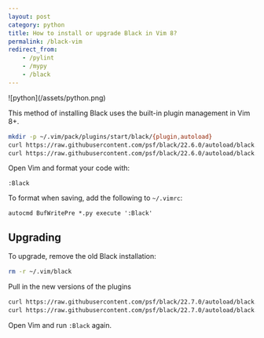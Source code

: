 ```yaml
---
layout: post
category: python
title: How to install or upgrade Black in Vim 8?
permalink: /black-vim
redirect_from:
    - /pylint
    - /mypy
    - /black
---
```

<div class="wide-logos" markdown="1">
![python](/assets/python.png)
</div>

This method of installing Black uses the built-in plugin management in Vim 8+.

```sh
mkdir -p ~/.vim/pack/plugins/start/black/{plugin,autoload}
curl https://raw.githubusercontent.com/psf/black/22.6.0/autoload/black.vim -o ~/.vim/pack/plugins/start/black/plugin/black.vim
curl https://raw.githubusercontent.com/psf/black/22.6.0/autoload/black.vim -o ~/.vim/pack/plugins/start/black/autoload/black.vim
```

Open Vim and format your code with:
```
:Black
```

To format when saving, add the following to `~/.vimrc`:
```
autocmd BufWritePre *.py execute ':Black'
```

## Upgrading

To upgrade, remove the old Black installation:
```sh
rm -r ~/.vim/black
```

Pull in the new versions of the plugins
```sh
curl https://raw.githubusercontent.com/psf/black/22.7.0/autoload/black.vim -o ~/.vim/pack/plugins/start/black/plugin/black.vim
curl https://raw.githubusercontent.com/psf/black/22.7.0/autoload/black.vim -o ~/.vim/pack/plugins/start/black/autoload/black.vim
```

Open Vim and run `:Black` again.
